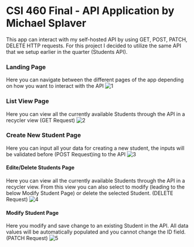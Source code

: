 # CSI 460 Final - API Application by Michael Splaver

This app can interact with my self-hosted API by using GET, POST, PATCH, DELETE HTTP requests. For this project I decided to utilize the same API that we setup earlier in the quarter (Students API).

### Landing Page
Here you can navigate between the different pages of the app depending on how you want to interact with the API
![1](https://github.com/MichaelSplaver/ApiProjectCSI460Final/assets/104462467/62bb963b-d464-4313-98b3-6e466c58c675)

### List View Page
Here you can view all the currently available Students through the API in a recycler view (GET Request)
![2](https://github.com/MichaelSplaver/ApiProjectCSI460Final/assets/104462467/7dc1f7bd-8e4b-42b5-85a6-ebd0bc720150)

### Create New Student Page
Here you can input all your data for creating a new student, the inputs will be validated before (POST Request)ing to the API
![3](https://github.com/MichaelSplaver/ApiProjectCSI460Final/assets/104462467/780e6255-89d2-454b-b152-3154b5669a9e)

#### Edite/Delete Students Page
Here you can view all the currently available Students through the API in a recycler view. From this view you can also select to modify (leading to the below Modify Student Page) or delete the selected Student. (DELETE Request)
![4](https://github.com/MichaelSplaver/ApiProjectCSI460Final/assets/104462467/72606072-9d85-49a4-887f-e0c14b5616c4)

#### Modify Student Page
Here you modify and save change to an existing Student in the API. All data values will be automatically populated and you cannot change the ID field. (PATCH Request)
![5](https://github.com/MichaelSplaver/ApiProjectCSI460Final/assets/104462467/6314a066-c852-45bf-a122-1fd52851c73e)
